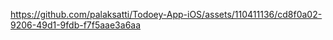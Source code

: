 


https://github.com/palaksatti/Todoey-App-iOS/assets/110411136/cd8f0a02-9206-49d1-9fdb-f7f5aae3a6aa

